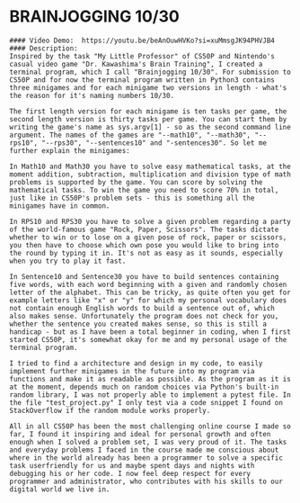    # BRAINJOGGING 10/30
    #### Video Demo:  https://youtu.be/beAnOuwHVKo?si=xuMmsgJK94PHVJB4
    #### Description:
    Inspired by the task "My Little Professor" of CS50P and Nintendo's casual video game "Dr. Kawashima's Brain Training", I created a terminal program, which I call "Brainjogging 10/30". For submission to CS50P and for now the terminal program written in Python3 contains three minigames and for each minigame two versions in length - what's the reason for it's naming numbers 10/30.

    The first length version for each minigame is ten tasks per game, the second length version is thirty tasks per game. You can start them by writing the game's name as sys.argv[1] - so as the second command line argument. The names of the games are "--math10", "--math30", "--rps10", "--rps30", "--sentences10" and "-sentences30". So let me further explain the minigames:

    In Math10 and Math30 you have to solve easy mathematical tasks, at the moment addition, subtraction, multiplication and division type of math problems is supported by the game. You can score by solving the mathematical tasks. To win the game you need to score 70% in total, just like in CS50P's problem sets - this is something all the minigames have in common.

    In RPS10 and RPS30 you have to solve a given problem regarding a party of the world-famous game "Rock, Paper, Scissors". The tasks dictate whether to win or to lose on a given pose of rock, paper or scissors, you then have to choose which own pose you would like to bring into the round by typing it in. It's not as easy as it sounds, especially when you try to play it fast.

    In Sentence10 and Sentence30 you have to build sentences containing five words, with each word beginning with a given and randomly chosen letter of the alphabet. This can be tricky, as quite often you get for example letters like "x" or "y" for which my personal vocabulary does not contain enough English words to build a sentence out of, which also makes sense. Unfortunately the program does not check for you, whether the sentence you created makes sense, so this is still a handicap - but as I have been a total beginner in coding, when I first started CS50P, it's somewhat okay for me and my personal usage of the terminal program.

    I tried to find a architecture and design in my code, to easily implement further minigames in the future into my program via functions and make it as readable as possible. As the program as it is at the moment, depends much on random choices via Python's built-in random library, I was not properly able to implement a pytest file. In the file "test_project.py" I only test via a code snippet I found on StackOverflow if the random module works properly.

    All in all CS50P has been the most challenging online course I made so far, I found it inspiring and ideal for personal growth and often enough when I solved a problem set, I was very proud of it. The tasks and everyday problems I faced in the course made me conscious about where in the world already has been a programmer to solve a specific task userfriendly for us and maybe spent days and nights with debugging his or her code. I now feel deep respect for every programmer and administrator, who contributes with his skills to our digital world we live in.
